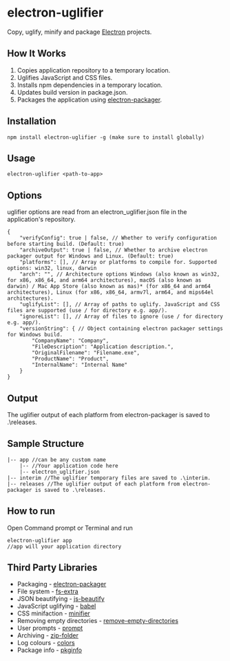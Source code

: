 # electron-uglifier #

Copy, uglify, minify and package [Electron](http://electron.atom.io) projects.

## How It Works

1. Copies application repository to a temporary location.
2. Uglifies JavaScript and CSS files.
3. Installs npm dependencies in a temporary location.
4. Updates build version in package.json.
5. Packages the application using [electron-packager](https://github.com/electron-userland/electron-packager).

## Installation

    npm install electron-uglifier -g (make sure to install globally)

## Usage

    electron-uglifier <path-to-app>

## Options

uglifier options are read from an electron_uglifier.json file in the application's repository.

    {
        "verifyConfig": true | false, // Whether to verify configuration before starting build. (Default: true)
        "archiveOutput": true | false, // Whether to archive electron packager output for Windows and Linux. (Default: true)
        "platforms": [], // Array or platforms to compile for. Supported options: win32, linux, darwin
        "arch": "", // Architecture options Windows (also known as win32, for x86, x86_64, and arm64 architectures), macOS (also known as darwin) / Mac App Store (also known as mas)* (for x86_64 and arm64 architectures), Linux (for x86, x86_64, armv7l, arm64, and mips64el architectures).
        "uglifyList": [], // Array of paths to uglify. JavaScript and CSS files are supported (use / for directory e.g. app/).
        "ignoreList": [], // Array of files to ignore (use / for directory e.g. app/). 
        "versionString": { // Object containing electron packager settings for Windows build.
            "CompanyName": "Company",
            "FileDescription": "Application description.",
            "OriginalFilename": "Filename.exe",
            "ProductName": "Product",
            "InternalName": "Internal Name"
        }
    }

## Output

The uglifier output of each platform from electron-packager is saved to .\releases.

## Sample Structure

    |-- app //can be any custom name
        |-- //Your application code here
        |-- electron_uglifier.json
    |-- interim //The uglifier temporary files are saved to .\interim.
    |-- releases //The uglifier output of each platform from electron-packager is saved to .\releases.

## How to run

Open Command prompt or Terminal and run

    electron-uglifier app 
    //app will your application directory

## Third Party Libraries

* Packaging - [electron-packager](https://github.com/electron-userland/electron-packager)
* File system - [fs-extra](https://github.com/jprichardson/node-fs-extra)
* JSON beautifying - [js-beautify](https://github.com/beautify-web/js-beautify)
* JavaScript uglifying - [babel](https://babeljs.io/)
* CSS minifaction - [minifier](https://github.com/fizker/minifier)
* Removing empty directories - [remove-empty-directories](https://github.com/danielhusar/remove-empty-directories)
* User prompts - [prompt](https://github.com/flatiron/prompt)
* Archiving - [zip-folder](https://github.com/sole/node-zip-folder)
* Log colours - [colors](https://github.com/Marak/colors.js)
* Package info - [pkginfo](https://github.com/indexzero/node-pkginfo)
